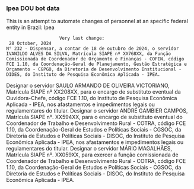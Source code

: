  ### Ipea DOU bot data
 This is an attempt to automate changes of personnel at an specific federal entity in Brazil: Ipea
 
                        Very last change: 
 	 28 October, 2024
	N° 232 - Dispensar, a contar de 18 de outubro de 2024, o servidor IVANILDO ALVES DA SILVA, Matrícula SIAPE nº XX768XX, da Função Comissionada de Coordenador de Orçamento e Finanças - COFIN, código FCE 1.10, da Coordenação-Geral de Planejamento, Gestão Estratégica e Orçamento - CGPGO, da Diretoria de Desenvolvimento Institucional - DIDES, do Instituto de Pesquisa Econômica Aplicada - IPEA.
Designar o servidor SAULO ARMANDO DE OLIVEIRA VICTORIANO, Matrícula SIAPE nº XX208XX, para o encargo de substituto eventual da Ouvidora-Chefe, código FCE 1.10, do Instituto de Pesquisa Econômica Aplicada - IPEA, nos afastamentos e impedimentos legais ou regulamentares do titular.
Designar o servidor ANDRÉ GAMBIER CAMPOS, Matrícula SIAPE nº. XX594XX, para o encargo de substituto eventual do Coordenador de Trabalho e Desenvolvimento Rural - COTRA, código FCE 1.10, da Coordenação-Geral de Estudos e Políticas Sociais - CGSOC, da Diretoria de Estudos e Políticas Sociais - DISOC, do Instituto de Pesquisa Econômica Aplicada - IPEA, nos afastamentos e impedimentos legais ou regulamentares do titular.
Designar o servidor MÁRIO MAGALHÃES, Matrícula SIAPE nº. XX059XX, para exercer a função comissionada de Coordenador de Trabalho e Desenvolvimento Rural - COTRA, código FCE 1.10, da Coordenação-Geral de Estudos e Políticas Sociais - CGSOC, da Diretoria de Estudos e Políticas Sociais - DISOC, do Instituto de Pesquisa Econômica Aplicada - IPEA.

